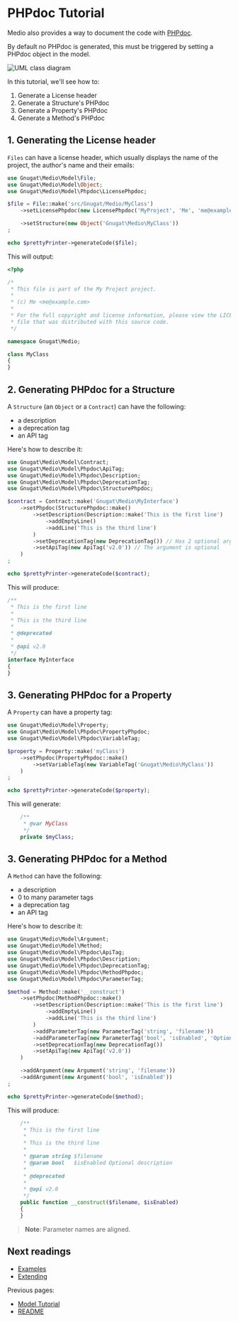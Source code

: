 # PHPdoc Tutorial

Medio also provides a way to document the code with [PHPdoc](http://www.phpdoc.org/).

By default no PHPdoc is generated, this must be triggered by setting a PHPdoc object in the model.

![UML class diagram](http://yuml.me/88fc72e9)

In this tutorial, we'll see how to:

1. Generate a License header
2. Generate a Structure's PHPdoc
3. Generate a Property's PHPdoc
4. Generate a Method's PHPdoc

## 1. Generating the License header

`Files` can have a license header, which usually displays the name of the project,
the author's name and their emails:

```php
use Gnugat\Medio\Model\File;
use Gnugat\Medio\Model\Object;
use Gnugat\Medio\Model\Phpdoc\LicensePhpdoc;

$file = File::make('src/Gnugat/Medio/MyClass')
    ->setLicensePhpdoc(new LicensePhpdoc('MyProject', 'Me', 'me@example.com'))

    ->setStructure(new Object('Gnugat\Medio\MyClass'))
;

echo $prettyPrinter->generateCode($file);
```

This will output:

```php
<?php

/*
 * This file is part of the My Project project.
 *
 * (c) Me <me@example.com>
 *
 * For the full copyright and license information, please view the LICENSE
 * file that was distributed with this source code.
 */

namespace Gnugat\Medio;

class MyClass
{
}
```

## 2. Generating PHPdoc for a Structure

A `Structure` (an `Object` or a `Contract`) can have the following:

* a description
* a deprecation tag
* an API tag

Here's how to describe it:

```php
use Gnugat\Medio\Model\Contract;
use Gnugat\Medio\Model\Phpdoc\ApiTag;
use Gnugat\Medio\Model\Phpdoc\Description;
use Gnugat\Medio\Model\Phpdoc\DeprecationTag;
use Gnugat\Medio\Model\Phpdoc\StructurePhpdoc;

$contract = Contract::make('Gnugat\Medio\MyInterface')
    ->setPhpdoc(StructurePhpdoc::make()
        ->setDescription(Description::make('This is the first line')
            ->addEmptyLine()
            ->addLine('This is the third line')
        )
        ->setDeprecationTag(new DeprecationTag()) // Has 2 optional arguments: version, and description
        ->setApiTag(new ApiTag('v2.0')) // The argument is optional
    )
;

echo $prettyPrinter->generateCode($contract);
```

This will produce:

```php
/**
 * This is the first line
 *
 * This is the third line
 *
 * @deprecated
 *
 * @api v2.0
 */
interface MyInterface
{
}
```

## 3. Generating PHPdoc for a Property

A `Property` can have a property tag:

```php
use Gnugat\Medio\Model\Property;
use Gnugat\Medio\Model\Phpdoc\PropertyPhpdoc;
use Gnugat\Medio\Model\Phpdoc\VariableTag;

$property = Property::make('myClass')
    ->setPhpdoc(PropertyPhpdoc::make()
        ->setVariableTag(new VariableTag('Gnugat\Medio\MyClass'))
    )
;

echo $prettyPrinter->generateCode($property);
```

This will generate:

```php
    /**
     * @var MyClass
     */
    private $myClass;
```

## 3. Generating PHPdoc for a Method

A `Method` can have the following:

* a description
* 0 to many parameter tags
* a deprecation tag
* an API tag

Here's how to describe it:

```php
use Gnugat\Medio\Model\Argument;
use Gnugat\Medio\Model\Method;
use Gnugat\Medio\Model\Phpdoc\ApiTag;
use Gnugat\Medio\Model\Phpdoc\Description;
use Gnugat\Medio\Model\Phpdoc\DeprecationTag;
use Gnugat\Medio\Model\Phpdoc\MethodPhpdoc;
use Gnugat\Medio\Model\Phpdoc\ParameterTag;

$method = Method::make('__construct')
    ->setPhpdoc(MethodPhpdoc::make()
        ->setDescription(Description::make('This is the first line')
            ->addEmptyLine()
            ->addLine('This is the third line')
        )
        ->addParameterTag(new ParameterTag('string', 'filename'))
        ->addParameterTag(new ParameterTag('bool', 'isEnabled', 'Optional description'))
        ->setDeprecationTag(new DeprecationTag())
        ->setApiTag(new ApiTag('v2.0'))
    )

    ->addArgument(new Argument('string', 'filename'))
    ->addArgument(new Argument('bool', 'isEnabled'))
;

echo $prettyPrinter->generateCode($method);
```

This will produce:

```php
    /**
     * This is the first line
     *
     * This is the third line
     *
     * @param string $filename
     * @param bool   $isEnabled Optional description
     *
     * @deprecated
     *
     * @api v2.0
     */
    public function __construct($filename, $isEnabled)
    {
    }
```

> **Note**: Parameter names are aligned.

## Next readings

* [Examples](03-examples.md)
* [Extending](04-extending.md)

Previous pages:

* [Model Tutorial](01-model-tutorial.md)
* [README](../README.md)
